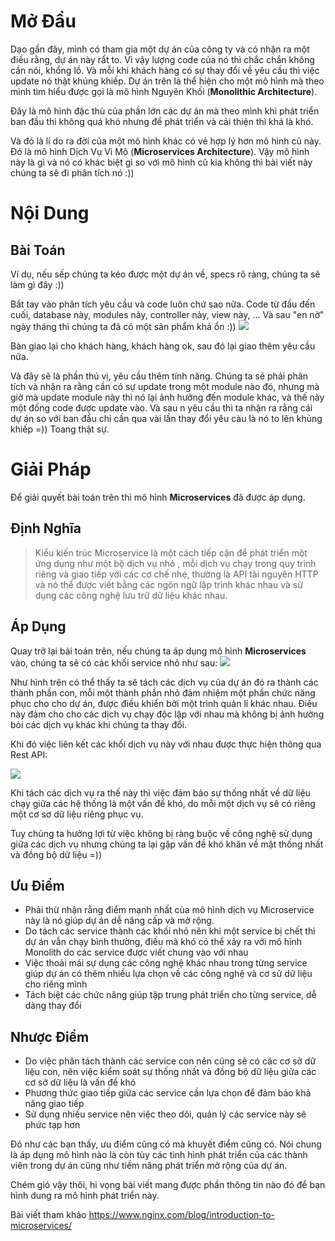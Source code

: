# Mở Đầu
Dạo gần đây, mình có tham gia một dự án của công ty và có nhận ra một điều rằng, dự án này rất to. Vì vậy lượng code của nó thì chắc chắn không cần nói, khổng lồ. Và mỗi khi khách hàng có sự thay đổi về yêu cầu thì việc update nó thật khủng khiếp. Dự án trên là thể hiện cho một mô hình mà theo mình tìm hiểu được gọi là mô hình Nguyên Khối (**Monolithic Architecture**). 

Đây là mô hình đặc thù của phần lớn các dự án mà theo mình khi phát triển ban đầu thì không quá khó nhưng để phát triển và cải thiện thì khá là khó.

Và đó là lí do ra đời của một mô hình khác có vẻ hợp lý hơn mô hình cũ này. Đó là mô hình Dịch Vụ Vi Mô (**Microservices Architecture**). Vậy mô hình này là gì và nó có khác biệt gì so với mô hình cũ kia không thì bài viết này chúng ta sẽ đi phân tích nó :)) 
# Nội Dung
## Bài Toán
Ví dụ, nếu sếp chúng ta kéo được một dự án về, specs rõ ràng, chúng ta sẽ làm gì đây :)) 

Bắt tay vào phân tích yêu cầu và code luôn chứ sao nữa. Code từ đầu đến cuối, database này, modules này, controller này, view này, ... Và sau "en nờ" ngày tháng thì chúng ta đã có một sản phẩm khá ổn :))
![](https://images.viblo.asia/530ab1d8-5912-4446-a653-0560b1a1f1f1.png)

Bàn giao lại cho khách hàng, khách hàng ok, sau đó lại giao thêm yêu cầu nữa. 

Và đây sẽ là phần thú vị, yêu cầu thêm tính năng. Chúng ta sẽ phải phân tích và nhận ra rằng cần có sự update trong một module nào đó, nhưng mà giờ mà update module này thì nó lại ảnh hưởng đến module khác, và thế này một đống code được update vào.
Và sau n yêu cầu thì ta nhận ra rằng cái dự án so với ban đầu chỉ cần qua vài lần thay đổi yêu càu là nó to lên khủng khiếp =)) Toang thật sự. 

# Giải Pháp
Để giải quyết bài toán trên thì mô hình **Microservices** đã được áp dụng. 
## Định Nghĩa
> Kiểu kiến trúc Microservice là một cách tiếp cận để phát triển một ứng dụng như một bộ dịch vụ nhỏ , mỗi dịch vụ chạy trong quy trình riêng và giao tiếp với các cơ chế nhẹ, thường là API tài nguyên HTTP và nó thể được viết bằng các ngôn ngữ lập trình khác nhau và sử dụng các công nghệ lưu trữ dữ liệu khác nhau.
## Áp Dụng
Quay trở lại bài toán trên, nếu chúng ta áp dụng mô hình **Microservices** vào, chúng ta sẽ có các khối service nhỏ như sau:
![](https://images.viblo.asia/56bbefd0-0c40-469d-a2ff-323572cbb201.png)

Như hình trên có thể thấy ta sẽ tách các dịch vụ của dự án đó ra thành các thành phần con, mỗi một thành phần nhỏ đảm nhiệm một phần chức năng phục cho cho dự án, được điều khiển bởi một trình quản lí khác nhau. Điều này đảm cho cho các dịch vụ chạy độc lập với nhau mà không bị ảnh hưởng bỏi các dịch vụ khác khi chúng ta thay đổi. 

Khi đó việc liên kết các khối dịch vụ này với nhau được thực hiện thông qua Rest API:

![](https://images.viblo.asia/fda5de98-4c10-4e0e-8c28-82ca22971c62.png)

Khi tách các dịch vụ ra thế này thì việc đảm bảo sự thống nhất về dữ liệu chạy giữa các hệ thống là một vấn đề khó, do mỗi một dịch vụ sẽ có riêng một cơ sơ dữ liệu riêng phục vụ.

Tuy chúng ta hưởng lợi từ việc không bị ràng buộc về công nghệ sử dụng giữa các dịch vụ nhưng chúng ta lại gặp vấn đề khó khăn về mặt thống nhất và đồng bộ dữ liệu =))

## Ưu Điểm
* Phải thừ nhận rằng điểm mạnh nhất của mô hình dịch vụ Microservice này là nó giúp dự án dễ nâng cấp và mở rộng.
* Do tách các service thành các khối nhỏ nên khi một service bị chết thì dự án vẫn chạy bình thường, điều mà khó có thể xảy ra với mô hình Monolith do các service được viết chung vào với nhau
* Việc thoải mái sự dụng các công nghệ khác nhau trong từng service giúp dự án có thêm nhiều lựa chọn về các công nghệ và cơ sử dữ liệu cho riêng mình
* Tách biệt các chức năng giúp tập trung phát triển cho từng service, dễ dàng thay đổi
##  Nhược Điểm
* Do việc phân tách thành các service con nên cũng sẽ có các cơ sở dữ liệu con, nên việc kiểm soát sự thống nhất và đồng bộ dữ liệu giữa các cơ sở dữ liệu là vấn đề khó
* Phương thức giao tiếp giữa các service cần lựa chọn để đảm bảo khả năng giao tiếp
* Sử dụng nhiều service nên việc theo dõi, quản lý các service này sẽ phức tạp hơn

Đó như các bạn thấy, ưu điểm cũng có mà khuyết điểm cũng có. Nói chung là áp dụng mô hình nào là còn tùy các tình hình phát triển của các thành viên trong dự án cũng như tiềm năng phát triển mở rộng của dự án. 

Chém gió vậy thôi, hi vọng bài viết mang được phần thông tin nào đó để bạn hình dung ra mô hình phát triển này.

Bài viết tham khảo https://www.nginx.com/blog/introduction-to-microservices/